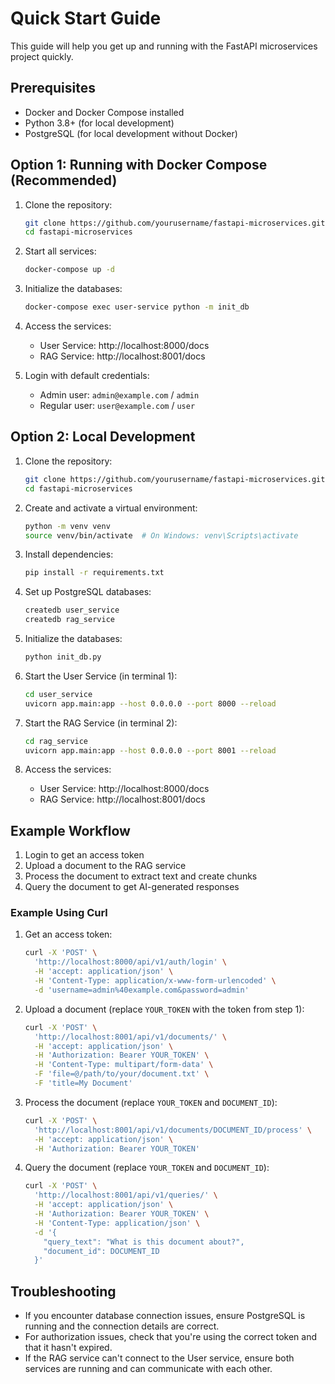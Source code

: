 # Quick Start Guide

This guide will help you get up and running with the FastAPI microservices project quickly.

## Prerequisites

- Docker and Docker Compose installed
- Python 3.8+ (for local development)
- PostgreSQL (for local development without Docker)

## Option 1: Running with Docker Compose (Recommended)

1. Clone the repository:

   ```bash
   git clone https://github.com/yourusername/fastapi-microservices.git
   cd fastapi-microservices
   ```

2. Start all services:

   ```bash
   docker-compose up -d
   ```

3. Initialize the databases:

   ```bash
   docker-compose exec user-service python -m init_db
   ```

4. Access the services:

   - User Service: http://localhost:8000/docs
   - RAG Service: http://localhost:8001/docs

5. Login with default credentials:
   - Admin user: `admin@example.com` / `admin`
   - Regular user: `user@example.com` / `user`

## Option 2: Local Development

1. Clone the repository:

   ```bash
   git clone https://github.com/yourusername/fastapi-microservices.git
   cd fastapi-microservices
   ```

2. Create and activate a virtual environment:

   ```bash
   python -m venv venv
   source venv/bin/activate  # On Windows: venv\Scripts\activate
   ```

3. Install dependencies:

   ```bash
   pip install -r requirements.txt
   ```

4. Set up PostgreSQL databases:

   ```bash
   createdb user_service
   createdb rag_service
   ```

5. Initialize the databases:

   ```bash
   python init_db.py
   ```

6. Start the User Service (in terminal 1):

   ```bash
   cd user_service
   uvicorn app.main:app --host 0.0.0.0 --port 8000 --reload
   ```

7. Start the RAG Service (in terminal 2):

   ```bash
   cd rag_service
   uvicorn app.main:app --host 0.0.0.0 --port 8001 --reload
   ```

8. Access the services:
   - User Service: http://localhost:8000/docs
   - RAG Service: http://localhost:8001/docs

## Example Workflow

1. Login to get an access token
2. Upload a document to the RAG service
3. Process the document to extract text and create chunks
4. Query the document to get AI-generated responses

### Example Using Curl

1. Get an access token:

   ```bash
   curl -X 'POST' \
     'http://localhost:8000/api/v1/auth/login' \
     -H 'accept: application/json' \
     -H 'Content-Type: application/x-www-form-urlencoded' \
     -d 'username=admin%40example.com&password=admin'
   ```

2. Upload a document (replace `YOUR_TOKEN` with the token from step 1):

   ```bash
   curl -X 'POST' \
     'http://localhost:8001/api/v1/documents/' \
     -H 'accept: application/json' \
     -H 'Authorization: Bearer YOUR_TOKEN' \
     -H 'Content-Type: multipart/form-data' \
     -F 'file=@/path/to/your/document.txt' \
     -F 'title=My Document'
   ```

3. Process the document (replace `YOUR_TOKEN` and `DOCUMENT_ID`):

   ```bash
   curl -X 'POST' \
     'http://localhost:8001/api/v1/documents/DOCUMENT_ID/process' \
     -H 'accept: application/json' \
     -H 'Authorization: Bearer YOUR_TOKEN'
   ```

4. Query the document (replace `YOUR_TOKEN` and `DOCUMENT_ID`):
   ```bash
   curl -X 'POST' \
     'http://localhost:8001/api/v1/queries/' \
     -H 'accept: application/json' \
     -H 'Authorization: Bearer YOUR_TOKEN' \
     -H 'Content-Type: application/json' \
     -d '{
       "query_text": "What is this document about?",
       "document_id": DOCUMENT_ID
     }'
   ```

## Troubleshooting

- If you encounter database connection issues, ensure PostgreSQL is running and the connection details are correct.
- For authorization issues, check that you're using the correct token and that it hasn't expired.
- If the RAG service can't connect to the User service, ensure both services are running and can communicate with each other.
